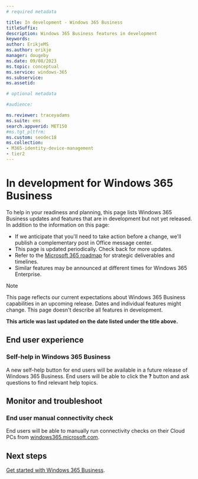 ```yaml
---
# required metadata

title: In development - Windows 365 Business
titleSuffix: 
description: Windows 365 Business features in development
keywords:
author: ErikjeMS 
ms.author: erikje
manager: dougeby
ms.date: 09/08/2023
ms.topic: conceptual
ms.service: windows-365
ms.subservice: 
ms.assetid: 

# optional metadata

#audience:

ms.reviewer: traceyadams
ms.suite: ems
search.appverid: MET150
#ms.tgt_pltfrm:
ms.custom: seodec18
ms.collection:
- M365-identity-device-management
- tier2
---
```


# In development for Windows 365 Business

To help in your readiness and planning, this page lists Windows 365 Business updates and features that are in development but not yet released. In addition to the information on this page:

- If we anticipate that you'll need to take action before a change, we'll publish a complementary post in Office message center.
- This page is updated periodically. Check back for more updates.
- Refer to the [Microsoft 365 roadmap](https://www.microsoft.com/microsoft-365/roadmap?rtc=2&filters=EMS) for strategic deliverables and timelines.
- Similar features may be announced at different times for Windows 365 Enterprise.

> [!NOTE]
> This page reflects our current expectations about Windows 365 Business capabilities in an upcoming release. Dates and individual features might change. This page doesn't describe all features in development.

**This article was last updated on the date listed under the title above.**

<!-- Common categories:  
## App management
## Device configuration
## Device enrollment
## Device management
## Intune apps
## Monitor and troubleshoot
## Role-based access control
## Security

-->

## End user experience

### Self-help in Windows 365 Business<!--45828334-->

A new self-help button for end users will be available in a future release of Windows 365 Business. End users will be able to click the **?** button and ask questions to find relevant help topics.

<!-- ***********************************************-->
## Monitor and troubleshoot

### End user manual connectivity check<!--37679345 -->

End users will be able to manually run connectivity checks on their Cloud PCs from [windows365.microsoft.com](https://windows365.microsoft.com).

## Next steps

[Get started with Windows 365 Business](get-started-windows-365-business.md).
